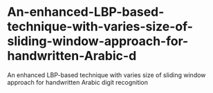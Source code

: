 # An-enhanced-LBP-based-technique-with-varies-size-of-sliding-window-approach-for-handwritten-Arabic-d
An enhanced LBP-based technique with varies size of sliding window approach for handwritten Arabic digit recognition
